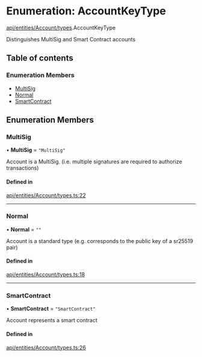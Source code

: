 # Enumeration: AccountKeyType

[api/entities/Account/types](../wiki/api.entities.Account.types).AccountKeyType

Distinguishes MultiSig and Smart Contract accounts

## Table of contents

### Enumeration Members

- [MultiSig](../wiki/api.entities.Account.types.AccountKeyType#multisig)
- [Normal](../wiki/api.entities.Account.types.AccountKeyType#normal)
- [SmartContract](../wiki/api.entities.Account.types.AccountKeyType#smartcontract)

## Enumeration Members

### MultiSig

• **MultiSig** = ``"MultiSig"``

Account is a MultiSig. (i.e. multiple signatures are required to authorize transactions)

#### Defined in

[api/entities/Account/types.ts:22](https://github.com/PolymeshAssociation/polymesh-sdk/blob/07b115c8/src/api/entities/Account/types.ts#L22)

___

### Normal

• **Normal** = ``""``

Account is a standard type (e.g. corresponds to the public key of a sr25519 pair)

#### Defined in

[api/entities/Account/types.ts:18](https://github.com/PolymeshAssociation/polymesh-sdk/blob/07b115c8/src/api/entities/Account/types.ts#L18)

___

### SmartContract

• **SmartContract** = ``"SmartContract"``

Account represents a smart contract

#### Defined in

[api/entities/Account/types.ts:26](https://github.com/PolymeshAssociation/polymesh-sdk/blob/07b115c8/src/api/entities/Account/types.ts#L26)
